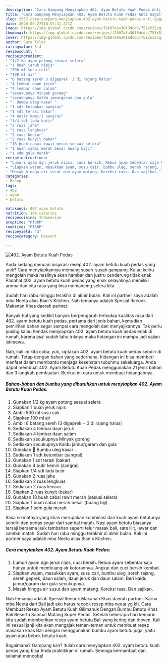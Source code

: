 ```yaml
---
description: "Cara Gampang Menyiapkan 402. Ayam Betutu Kuah Pedas Anti Gagal"
title: "Cara Gampang Menyiapkan 402. Ayam Betutu Kuah Pedas Anti Gagal"
slug: 2537-cara-gampang-menyiapkan-402-ayam-betutu-kuah-pedas-anti-gagal
date: 2020-09-27T16:57:31.271Z
image: https://img-global.cpcdn.com/recipes/f2607a8a3010dcdc/751x532cq70/402-ayam-betutu-kuah-pedas-foto-resep-utama.jpg
thumbnail: https://img-global.cpcdn.com/recipes/f2607a8a3010dcdc/751x532cq70/402-ayam-betutu-kuah-pedas-foto-resep-utama.jpg
cover: https://img-global.cpcdn.com/recipes/f2607a8a3010dcdc/751x532cq70/402-ayam-betutu-kuah-pedas-foto-resep-utama.jpg
author: Sara Tyler
ratingvalue: 3.4
reviewcount: 4
recipeingredient:
- "1/2 kg ayam potong sesuai selera"
- "1 buah jeruk nipis"
- "500 ml susu cair"
- "100 ml air"
- "6 batang sereh 3 digeprek  3 di rajang halus"
- "4 lembar daun jeruk"
- "4 lembar daun salam"
- "secukupnya Minyak goreng"
- "secukupnya Kaldu jamurgaram dan gula"
- "  Bumbu uleg kasar "
- "1 sdt ketumbar sangrai"
- "1 sdt terasi bakar"
- "4 butir kemiri sangrai"
- "1/4 sdt lada butir"
- "2 ruas jahe"
- "2 ruas lengkuas"
- "2 ruas kencur"
- "2 ruas kunyit bakar"
- "18 buah cabai rawit merah sesuai selera"
- "1 buah cabai merah besar buang biji"
- "1 sdm gula merah"
recipeinstructions:
- "Lumuri ayam dgn jeruk nipis, cuci bersih. Rebus ayam sebentar saja hanya untuk membuang air kotorannya. Angkat dan cuci bersih kembali."
- "Siapkan wajan, masukkan ayam, susu cair, bumbu uleg, sereh rajang, sereh geprek, daun salam, daun jeruk dan daun salam. Beri kaldu jamur/garam dan gula secukupnya."
- "Masak hingga air susut dan ayam matang. Koreksi rasa. Dan sajikan."
categories:
- Resep
tags:
- 402
- ayam
- betutu

katakunci: 402 ayam betutu 
nutrition: 108 calories
recipecuisine: Indonesian
preptime: "PT30M"
cooktime: "PT50M"
recipeyield: "3"
recipecategory: Dessert

---
```



![402. Ayam Betutu Kuah Pedas](https://img-global.cpcdn.com/recipes/f2607a8a3010dcdc/751x532cq70/402-ayam-betutu-kuah-pedas-foto-resep-utama.jpg)

Anda sedang mencari inspirasi resep 402. ayam betutu kuah pedas yang unik? Cara menyiapkannya memang susah-susah gampang. Kalau keliru mengolah maka hasilnya akan hambar dan justru cenderung tidak enak. Padahal 402. ayam betutu kuah pedas yang enak selayaknya memiliki aroma dan cita rasa yang bisa memancing selera kita.

Sudah hari rabu minggu terakhir di akhir bulan. Kali ini partner saya adalah mba Neeta alias Bian&#39;s Kitchen. Nah temanya adalah Spesial Recook Makanan Khas daerah partner.

Banyak hal yang sedikit banyak berpengaruh terhadap kualitas rasa dari 402. ayam betutu kuah pedas, pertama dari jenis bahan, kemudian pemilihan bahan segar sampai cara mengolah dan menyajikannya. Tak perlu pusing kalau hendak menyiapkan 402. ayam betutu kuah pedas enak di rumah, karena asal sudah tahu triknya maka hidangan ini mampu jadi sajian istimewa.


Nah, kali ini kita coba, yuk, ciptakan 402. ayam betutu kuah pedas sendiri di rumah. Tetap dengan bahan yang sederhana, hidangan ini bisa memberi manfaat dalam membantu menjaga kesehatan tubuhmu sekeluarga. Anda dapat membuat 402. Ayam Betutu Kuah Pedas menggunakan 21 jenis bahan dan 3 langkah pembuatan. Berikut ini cara untuk membuat hidangannya.

<!--inarticleads1-->

##### Bahan-bahan dan bumbu yang dibutuhkan untuk menyiapkan 402. Ayam Betutu Kuah Pedas:

1. Gunakan 1/2 kg ayam potong sesuai selera
1. Siapkan 1 buah jeruk nipis
1. Ambil 500 ml susu cair
1. Siapkan 100 ml air
1. Ambil 6 batang sereh (3 digeprek + 3 di rajang halus)
1. Sediakan 4 lembar daun jeruk
1. Sediakan 4 lembar daun salam
1. Sediakan secukupnya Minyak goreng
1. Sediakan secukupnya Kaldu jamur/garam dan gula
1. Gunakan  💮 Bumbu uleg kasar :
1. Sediakan 1 sdt ketumbar (sangrai)
1. Gunakan 1 sdt terasi (bakar)
1. Gunakan 4 butir kemiri (sangrai)
1. Siapkan 1/4 sdt lada butir
1. Gunakan 2 ruas jahe
1. Sediakan 2 ruas lengkuas
1. Sediakan 2 ruas kencur
1. Siapkan 2 ruas kunyit (bakar)
1. Gunakan 18 buah cabai rawit merah (sesuai selera)
1. Siapkan 1 buah cabai merah besar (buang biji)
1. Siapkan 1 sdm gula merah


Rasa nikmatnya yang khas merupakan kombinasi dari kuah ayam betutunya sendiri dan pedas segar dari sambal matah. Nasi ayam betutu biasanya tersaji bersama lauk tambahan seperti telur masak bali, sate lilit, lawar dan sambal matah. Sudah hari rabu minggu terakhir di akhir bulan. Kali ini partner saya adalah mba Neeta alias Bian&#39;s Kitchen. 

<!--inarticleads2-->

##### Cara menyiapkan 402. Ayam Betutu Kuah Pedas:

1. Lumuri ayam dgn jeruk nipis, cuci bersih. Rebus ayam sebentar saja hanya untuk membuang air kotorannya. Angkat dan cuci bersih kembali.
1. Siapkan wajan, masukkan ayam, susu cair, bumbu uleg, sereh rajang, sereh geprek, daun salam, daun jeruk dan daun salam. Beri kaldu jamur/garam dan gula secukupnya.
1. Masak hingga air susut dan ayam matang. Koreksi rasa. Dan sajikan.


Nah temanya adalah Spesial Recook Makanan Khas daerah partner. Karna mba Neeta dari Bali jadi aku harus recook resep mba neeta yg kh. Cara Membuat Resep Ayam Betutu Kuah Gilimanuk Dengan Bumbu Betutu Khas Bali Beserta Sambal Matang Super Pedas. Setelah beberapa hari kemarin kita sudah memberikan resep ayam betutu Bali yang kering dan dioven. Kali ini sesuai janji kita akan mengajak teman-teman untuk membuat resep masakan khas Bali dengan menggunakan bumbu ayam betutu juga, yaitu ayam atau bebek betutu kuah. 

Bagaimana? Gampang kan? Itulah cara menyiapkan 402. ayam betutu kuah pedas yang bisa Anda praktikkan di rumah. Semoga bermanfaat dan selamat mencoba!
